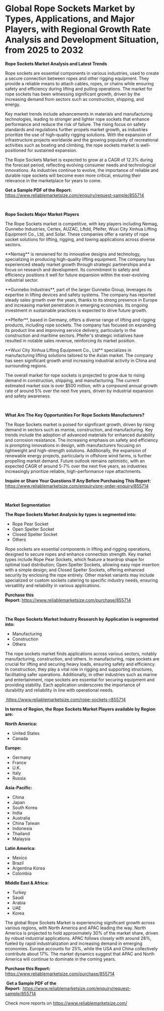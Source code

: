 <p><h1>Global Rope Sockets Market by Types, Applications, and Major Players, with Regional Growth Rate Analysis and Development Situation, from 2025 to 2032</h1></p><p><strong>Rope Sockets Market Analysis and Latest Trends</strong></p>
<p><p>Rope sockets are essential components in various industries, used to create a secure connection between ropes and other rigging equipment. They provide a reliable means to attach cables, ropes, or chains while ensuring safety and efficiency during lifting and pulling operations. The market for rope sockets has been witnessing significant growth, driven by the increasing demand from sectors such as construction, shipping, and energy.</p><p>Key market trends include advancements in materials and manufacturing technologies, leading to stronger and lighter rope sockets that enhance performance and reduce the risk of failure. The rising focus on safety standards and regulations further propels market growth, as industries prioritize the use of high-quality rigging solutions. With the expansion of infrastructure projects worldwide and the growing popularity of recreational activities such as boating and climbing, the rope sockets market is well-positioned for sustained expansion.</p><p>The Rope Sockets Market is expected to grow at a CAGR of 12.3% during the forecast period, reflecting evolving consumer needs and technological innovations. As industries continue to evolve, the importance of reliable and durable rope sockets will become even more critical, ensuring their relevance in the marketplace for years to come.</p></p>
<p><strong>Get a Sample PDF of the Report:&nbsp;</strong> <a href="https://www.reliablemarketsize.com/enquiry/request-sample/855714?utm_campaign=1884&utm_medium=2&utm_source=Github&utm_content=ia&utm_term=17022025&utm_id=rope-sockets">https://www.reliablemarketsize.com/enquiry/request-sample/855714</a></p>
<p>&nbsp;</p>
<p><strong>Rope Sockets Major Market Players</strong></p>
<p><p>The Rope Sockets market is competitive, with key players including Nemag, Gunnebo Industries, Certex, AUZAC, Lftdd, Pfeifer, Wuxi City Xinhua Lifting Equipment Co., Ltd, and Solar. These companies offer a variety of rope socket solutions for lifting, rigging, and towing applications across diverse sectors.</p><p>**Nemag** is renowned for its innovative designs and technology, specializing in producing high-quality lifting equipment. The company has experienced steady market growth through strategic partnerships and a focus on research and development. Its commitment to safety and efficiency positions it well for future expansion within the ever-evolving industrial sector.</p><p>**Gunnebo Industries**, part of the larger Gunnebo Group, leverages its expertise in lifting devices and safety systems. The company has reported steady sales growth over the years, thanks to its strong presence in Europe and increasing market penetration in emerging economies. Its ongoing investment in sustainable practices is expected to drive future growth.</p><p>**Pfeifer**, based in Germany, offers a diverse range of lifting and rigging products, including rope sockets. The company has focused on expanding its product line and improving service delivery, particularly in the construction and maritime sectors. Pfeifer's strategic initiatives have resulted in notable sales revenue, reinforcing its market position.</p><p>**Wuxi City Xinhua Lifting Equipment Co., Ltd** specializes in manufacturing lifting solutions tailored to the Asian market. The company has seen significant growth amid increasing industrial activity in China and surrounding regions.</p><p>The overall market for rope sockets is projected to grow due to rising demand in construction, shipping, and manufacturing. The current estimated market size is over $500 million, with a compound annual growth rate of around 5% over the next five years, driven by industrial expansion and safety awareness.</p></p>
<p>&nbsp;</p>
<p><strong>What Are The Key Opportunities For Rope Sockets Manufacturers?</strong></p>
<p><p>The Rope Sockets market is poised for significant growth, driven by rising demand in sectors such as marine, construction, and manufacturing. Key trends include the adoption of advanced materials for enhanced durability and corrosion resistance. The increasing emphasis on safety and efficiency is prompting innovations in design, with manufacturers focusing on lightweight and high-strength solutions. Additionally, the expansion of renewable energy projects, particularly in offshore wind farms, is further propelling market demand. Future outlook remains optimistic, with an expected CAGR of around 5-7% over the next five years, as industries increasingly prioritize reliable, high-performance rope attachments.</p></p>
<p><strong>Inquire or Share Your Questions If Any Before Purchasing This Report:</strong> <a href="https://www.reliablemarketsize.com/enquiry/pre-order-enquiry/855714?utm_campaign=1884&utm_medium=2&utm_source=Github&utm_content=ia&utm_term=17022025&utm_id=rope-sockets">https://www.reliablemarketsize.com/enquiry/pre-order-enquiry/855714</a></p>
<p>&nbsp;</p>
<p><strong>Market Segmentation</strong></p>
<p><strong>The Rope Sockets Market Analysis by types is segmented into:</strong></p>
<p><ul><li>Rope Pear Socket</li><li>Open Spelter Socket</li><li>Closed Spelter Socket</li><li>Others</li></ul></p>
<p><p>Rope sockets are essential components in lifting and rigging operations, designed to secure ropes and enhance connection strength. Key market types include Rope Pear Sockets, which feature a teardrop shape for optimal load distribution; Open Spelter Sockets, allowing easy rope insertion with a simple design; and Closed Spelter Sockets, offering enhanced security by enclosing the rope entirely. Other market variants may include specialized or custom sockets catering to specific industry needs, ensuring versatility and reliability in various applications.</p></p>
<p><strong>Purchase this Report:&nbsp;</strong><a href="https://www.reliablemarketsize.com/purchase/855714?utm_campaign=1884&utm_medium=2&utm_source=Github&utm_content=ia&utm_term=17022025&utm_id=rope-sockets">https://www.reliablemarketsize.com/purchase/855714</a></p>
<p>&nbsp;</p>
<p><strong>The Rope Sockets Market Industry Research by Application is segmented into:</strong></p>
<p><ul><li>Manufacturing</li><li>Construction</li><li>Others</li></ul></p>
<p><p>The rope sockets market finds applications across various sectors, notably manufacturing, construction, and others. In manufacturing, rope sockets are crucial for lifting and securing heavy loads, ensuring safety and efficiency. In construction, they play a vital role in rigging and supporting structures, facilitating safer operations. Additionally, in other industries such as marine and entertainment, rope sockets are essential for securing equipment and providing stability. Each application underscores the importance of durability and reliability in line with operational needs.</p></p>
<p><a href="https://www.reliablemarketsize.com/rope-sockets-r855714?utm_campaign=1884&utm_medium=2&utm_source=Github&utm_content=ia&utm_term=17022025&utm_id=rope-sockets">&nbsp;https://www.reliablemarketsize.com/rope-sockets-r855714</a></p>
<p><strong>In terms of Region, the Rope Sockets Market Players available by Region are:</strong></p>
<p>
    <p> <strong> North America: </strong>
        <ul>
            <li>United States</li>
            <li>Canada</li>
        </ul>
        </p> 
    <p> <strong> Europe: </strong>
        <ul>
            <li>Germany</li>
            <li>France</li>
            <li>U.K.</li>
            <li>Italy</li>
            <li>Russia</li>
        </ul>
        </p> 
    <p> <strong> Asia-Pacific: </strong>
        <ul>
            <li>China</li>
            <li>Japan</li>
            <li>South Korea</li>
            <li>India</li>
            <li>Australia</li>
            <li>China Taiwan</li>
            <li>Indonesia</li>
            <li>Thailand</li>
            <li>Malaysia</li>
        </ul>
        </p> 
    <p> <strong> Latin America: </strong>
        <ul>
            <li>Mexico</li>
            <li>Brazil</li>
            <li>Argentina Korea</li>
            <li>Colombia</li>
        </ul>
        </p> 
    <p> <strong> Middle East & Africa: </strong>
        <ul>
            <li>Turkey</li>
            <li>Saudi</li>
            <li>Arabia</li>
            <li>UAE</li>
            <li>Korea</li>
        </ul>
    </p>
    </p>
<p><p>The global Rope Sockets Market is experiencing significant growth across various regions, with North America and APAC leading the way. North America is projected to hold approximately 30% of the market share, driven by robust industrial applications. APAC follows closely with around 28%, fueled by rapid industrialization and increasing demand in emerging economies. Europe accounts for 25%, while the USA and China collectively contribute about 17%. The market dynamics suggest that APAC and North America will continue to dominate in the coming years.</p></p>
<p><strong>Purchase this Report: </strong><a href="https://www.reliablemarketsize.com/purchase/855714?utm_campaign=1884&utm_medium=2&utm_source=Github&utm_content=ia&utm_term=17022025&utm_id=rope-sockets">https://www.reliablemarketsize.com/purchase/855714</a></p>
<p>&nbsp;<strong>Get a Sample PDF of the Report:&nbsp;&nbsp;</strong><a href="https://www.reliablemarketsize.com/enquiry/request-sample/855714?utm_campaign=1884&utm_medium=2&utm_source=Github&utm_content=ia&utm_term=17022025&utm_id=rope-sockets">https://www.reliablemarketsize.com/enquiry/request-sample/855714</a></p>
<p><strong></strong></p>
<p>Check more reports on <a href="https://www.reliablemarketsize.com/?utm_campaign=1884&utm_medium=2&utm_source=Github&utm_content=ia&utm_term=17022025&utm_id=rope-sockets">https://www.reliablemarketsize.com/</a></p>